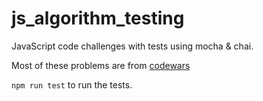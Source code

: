 # js_algorithm_testing

JavaScript code challenges with tests using mocha & chai.

Most of these problems are from [codewars](www.codewars.com)

``` npm run test ``` to run the tests.
